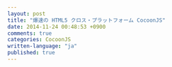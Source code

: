 ```yaml
---
layout: post
title: "爆速の HTML5 クロス・プラットフォーム CocoonJS"
date: 2014-11-24 00:48:53 +0900
comments: true
categories: CocoonJS
written-language: "ja"
published: true
---
```

